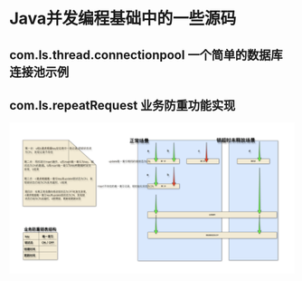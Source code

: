 # Java并发编程基础中的一些源码
## com.ls.thread.connectionpool 一个简单的数据库连接池示例
## com.ls.repeatRequest  业务防重功能实现
![业务防重锁功能实现](https://raw.githubusercontent.com/ls960972314/The-Art-of-Concurrency-Programming/master/src/main/java/com/ls/repeatRequest/20170621203955.png)

